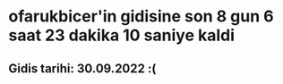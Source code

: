 # ofarukbicer'in gidisine son 8 gun 6 saat 23 dakika 10 saniye kaldi

## Gidis tarihi: 30.09.2022 :(